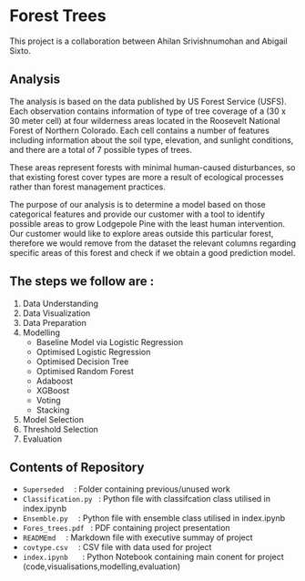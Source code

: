 # Forest Trees

This project is a collaboration between Ahilan Srivishnumohan and Abigail Sixto.

## Analysis 

The analysis is based on the data published by US Forest Service (USFS). Each observation contains information of type of tree coverage of a (30 x 30 meter cell) at four wilderness areas located in the Roosevelt National Forest of Northern Colorado. Each cell contains a number of features including information about the soil type, elevation, and sunlight conditions, and there are a total of 7 possible types of trees. 
 
These areas represent forests with minimal human-caused disturbances, so that existing forest cover types are more a result of ecological processes rather than forest management practices.

The purpose of our analysis is to determine a model based on those categorical features and provide our customer with a tool to identify possible areas to grow Lodgepole Pine with the least human intervention. Our customer would like to explore areas outside this particular forest, therefore we would remove from the dataset the relevant columns regarding specific areas of this forest and check if we obtain a good prediction model.

## The steps we follow are :

1. Data Understanding 
2. Data Visualization
3. Data Preparation
4. Modelling
   - Baseline Model via Logistic Regression
   - Optimised Logistic Regression
   - Optimised Decision Tree
   - Optimised Random Forest
   - Adaboost
   - XGBoost
   - Voting
   - Stacking
5. Model Selection
6. Threshold Selection
7. Evaluation

## Contents of Repository
- ``Superseded  ``       :   Folder containing previous/unused work
- ``Classification.py `` :   Python file with classifcation class utilised in index.ipynb
- ``Ensemble.py  ``      :   Python file with ensemble class utilised in index.ipynb
- ``Fores_trees.pdf ``   :   PDF containing project presentation
- ``READMEmd  ``         :   Markdown file with executive summay of project
- ``covtype.csv  ``      :   CSV file with data used for project
- ``index.ipynb   ``     :   Python Notebook containing main conent for project (code,visualisations,modelling,evaluation)
